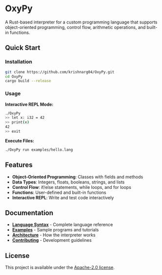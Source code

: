 # OxyPy

A Rust-based interpreter for a custom programming language that supports object-oriented programming, control flow, arithmetic operations, and built-in functions.

## Quick Start

### Installation
```bash
git clone https://github.com/krishnarg04/OxyPy.git
cd OxyPy
cargo build --release
```

### Usage

**Interactive REPL Mode:**
```bash
./OxyPy
>> let x: i32 = 42
>> print(x)
42
>> exit
```

**Execute Files:**
```bash
./OxyPy run examples/hello.lang
```

## Features

- **Object-Oriented Programming**: Classes with fields and methods
- **Data Types**: Integers, floats, booleans, strings, and lists
- **Control Flow**: if/else statements, while loops, and for loops
- **Functions**: User-defined and built-in functions
- **Interactive REPL**: Write and test code interactively

## Documentation

- **[Language Syntax](docs/syntax.md)** - Complete language reference
- **[Examples](docs/examples.md)** - Sample programs and tutorials
- **[Architecture](docs/architecture.md)** - How the interpreter works
- **[Contributing](docs/contributing.md)** - Development guidelines

## License

This project is available under the [Apache-2.0 license](LICENSE).